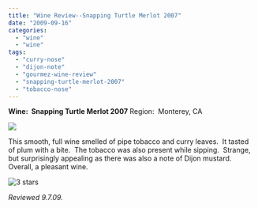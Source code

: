 ```yaml
---
title: "Wine Review--Snapping Turtle Merlot 2007"
date: "2009-09-16"
categories:
  - "wine"
  - "wine"
tags:
  - "curry-nose"
  - "dijon-note"
  - "gourmez-wine-review"
  - "snapping-turtle-merlot-2007"
  - "tobacco-nose"
---
```


**Wine:  Snapping Turtle Merlot 2007** Region:  Monterey, CA

![](http://www.rebeccagomezfarrell.com/gourmez/photos/snappingturtlemerlot.jpg)

This smooth, full wine smelled of pipe tobacco and curry leaves.  It tasted of plum with a bite.  The tobacco was also present while sipping.  Strange, but surprisingly appealing as there was also a note of Dijon mustard.  Overall, a pleasant wine.




<div class="caption">

![3 stars](http://www.rebeccagomezfarrell.com/wp-content/uploads/2009/02/rating_avocado1.gif "rating_avocado1")</div>


_Reviewed 9.7.09._
